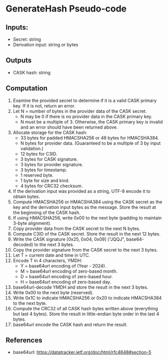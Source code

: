 # GenerateHash Pseudo-code

## Inputs:
- Secret: string
- Derivation input: string or bytes

## Outputs
- CASK hash: string

## Computation
1. Examine the provided secret to determine if it is a valid CASK primary key. If it is not, return an error.
1. Let N = number of bytes in the provider data of the CASK secret.
    - N may be 0 if there is no provider data in the CASK primary key.
    - N must be a multiple of 3. Otherwise, the CASK primary key is invalid and an error should have been returned above.
1. Allocate storage for the CASK hash:
    - 33 bytes for padded HMACSHA256 or 48 bytes for HMACSHA384.
    - N bytes for provider data. (Guaranteed to be a multiple of 3 by input validation.)
    - 12 bytes for C3ID.
    - 3 bytes for CASK signature.
    - 3 bytes for provider signature.
    - 3 bytes for timestamp.
    - 1 reserved byte.
    - 1 byte for size and kind.
    - 4 bytes for CRC32 checksum.
1. If the derivation input was provided as a string, UTF-8 encode it to obtain bytes.
1. Compute HMACSHA256 or HMACSHA384 using the CASK secret as the key and the derivation input bytes as the message. Store the result at the beginning of the CASK hash.
1. If using HMACSHA256, write 0x00 to the next byte (padding to maintain 3-byte alignment).
1. Copy provider data from the CASK secret to the next N bytes.
1. Compute C3ID of the CASK secret. Store the result in the next 12 bytes.
1. Write the CASK signature [0x25, 0x04, 0x09] ("JQQJ", base64-decoded) to the next 3 bytes.
1. Copy the provider signature from the CASK secret to the next 3 bytes.
1. Let T = current date and time in UTC.
1. Encode T in 4 characters, YMDH:
    - Y = base64url encoding of (Year - 2024).
    - M = base64url encoding of zero-based month.
    - D = base64url encoding of zero-based hour.
    - H = base64url encoding of zero-based day.
1. base64url-decode YMDH and store the result in the next 3 bytes.
1. Write 0x00 to the next byte (reserved).
1. Write 0x1C to indicate HMACSHA256 or 0x20 to indicate HMACSHA384 to the next byte.
1. Compute the CRC32 of all CASK hash bytes written above (everything but last 4 bytes). Store the result in little-endian byte order in the last 4 bytes.
1. base64url encode the CASK hash and return the result.

## References
- base64url: https://datatracker.ietf.org/doc/html/rfc4648#section-5
